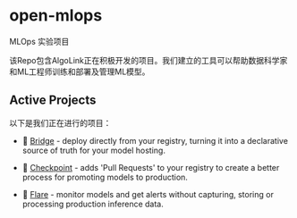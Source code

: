 # open-mlops
MLOps 实验项目

该Repo包含AlgoLink正在积极开发的项目。我们建立的工具可以帮助数据科学家和ML工程师训练和部署及管理ML模型。

## Active Projects

以下是我们正在进行的项目：

- :bridge_at_night: [Bridge](https://github.com/dominodatalab/domino-research/tree/main/bridge) - deploy directly from your registry, turning it into a declarative source of truth for your model hosting.

- :passport_control: [Checkpoint](https://github.com/dominodatalab/domino-research/tree/main/checkpoint) - adds 'Pull Requests' to your registry to create a better process for promoting models to production.

- :sparkler: [Flare](https://github.com/dominodatalab/domino-research/tree/main/flare) - monitor models and get alerts without capturing, storing or processing production inference data.